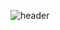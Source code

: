 ![header](https://capsule-render.vercel.app/api?type=Waving&color=auto&customColorList=0&height=200&text=HaLim-Song&animation=fadeIn)
